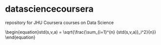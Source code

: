 # datasciencecoursera
repository for JHU Coursera courses on Data Science


\begin{equation}std(s,v,a) = \sqrt{\frac{\sum_{i=1}^{n} {std(s,v,a)}_i^2}{n}} \end{equation}
